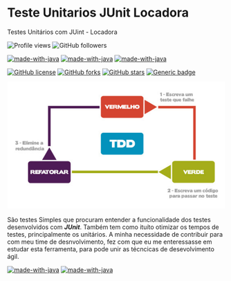 # Teste Unitarios JUnit Locadora
 Testes Unitários  com JUint - Locadora

 ![Profile views](https://visitor-badge.glitch.me/badge?page_id=edufelizardo1.visitor-TesteUnitariosJUnitLocadora)
 ![GitHub followers](https://img.shields.io/github/followers/edufelizardo1?style=social)
<!-- ![Profile views](https://gpvc.arturio.dev/edufelizardo1) -->
[![made-with-java](https://img.shields.io/badge/Language-Java-1f425f.svg)](https://www.oracle.com/br/java/technologies/javase-jdk8-doc-downloads.html)
[![made-with-java](https://img.shields.io/badge/framework-JUnit-1f425f.svg)](https://junit.org/junit4/)
[![made-with-java](https://img.shields.io/badge/ide-Intellij-1f425f.svg)](https://www.jetbrains.com/)
<!-- ![Profile views](https://gpvc.arturio.dev/edufelizardo1) -->
[![GitHub license](https://img.shields.io/github/license/edufelizardo1/Cucumber_Locadora)](https://github.com/edufelizardo1/TesteUnitariosJUnitLocadora/blob/main/LICENSE)
[![GitHub forks](https://img.shields.io/github/forks/edufelizardo1/Cucumber_Locadora)](https://github.com/edufelizardo1/TesteUnitariosJUnitLocadora/network)
[![GitHub stars](https://img.shields.io/github/stars/edufelizardo1/Cucumber_Locadora)](https://github.com/edufelizardo1/TesteUnitariosJUnitLocadora/stargazers)
[![Generic badge](https://img.shields.io/static/v1?label=build&message=success&color=<COLOR>)]()

![alt text](https://github.com/edufelizardo1/TesteUnitariosJUnitLocadora/blob/main/src/main/resources/img/TDD_1.jpg?raw=true)

São testes Simples que procuram entender a funcionalidade dos testes desenvolvidos com ***JUnit***. Também tem como ituíto otimizar
os tempos de testes, principalmente os unitários. A minha necessidade de contribuir para com meu time de desnvolvimento, 
fez com que eu me enteressasse em estudar esta ferramenta, para pode unir as técncicas de desevolvimento ágil.

[![made-with-java](https://img.shields.io/badge/Contact-Linkedin-428df5.svg)](https://www.linkedin.com/in/eduardo-felizardo-c%C3%A2ndido-28b16122)
[![made-with-java](https://img.shields.io/badge/Contact-gmail-f54281.svg)](edufelizardo1@gmail.com)